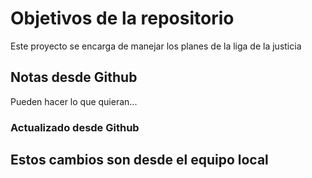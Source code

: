 # Objetivos de la repositorio

Este proyecto se encarga de manejar los planes de la liga de la justicia


## Notas desde Github
Pueden hacer lo que quieran...

### Actualizado desde Github

## Estos cambios son desde el equipo local

